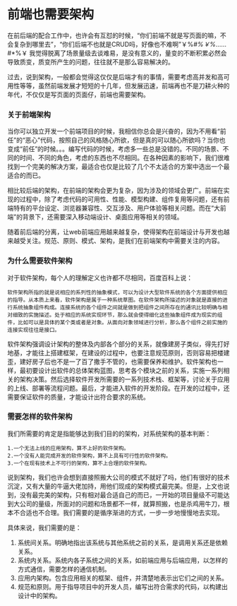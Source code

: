 # 前端也需要架构

在前后端的配合工作中，也许会有互怼的时候，“你们前端不就是写页面的嘛，不会复杂到哪里去”，“你们后端不也就是CRUD吗，好像也不难啊”￥%*#%￥%*……#*%￥ 我觉得脱离了场景量级去谈难易，是没有意义的，量变的不断积累必然会导致质变，质变所产生的问题，往往就不是那么容易解决的。

过去，说到架构，一般都会觉得这仅仅是后端才有的事情，需要考虑高并发和高可用性等等，虽然前端发展才短短的十几年，但发展迅速，前端再也不是刀耕火种的年代，不仅仅是写页面的页面仔，前端也需要架构。

### 关于前端架构

当你可以独立开发一个前端项目的时候，我相信你总会是兴奋的，因为不用看“前任”的“恶心”代码，按照自己的风格随心所欲，但是真的可以随心所欲吗？当你也变成“前任”的时候。。。编写代码的时候，考虑多一些总是没错的。不同的场景、不同的时间、不同的角色，考虑的东西也不尽相同。在各种因素的影响下，我们很难找到一个完美的解决方案，最适合也仅是比较了几个不太适合的方案中选出一个最适合的而已。

相比较后端的架构，在前端的架构会更为复杂，因为涉及的领域会更广。前端在实现的过程中，除了考虑代码的可用性、性能、模型构建、组件复用等问题，还有前端特有的平台设定、浏览器兼容性、交互涉及、用户体验等相关问题。而在“大前端”的背景下，还需要深入移动端设计、桌面应用等相关的领域。

随着前后端的分离，让web前端应用越来越复杂，使得架构在前端设计与开发也越来越受关注。规范、原则、模式、架构，是我们在前端架构中需要关注的内容。

### 为什么需要软件架构

对于软件架构，每个人的理解定义也许都不尽相同，百度百科上说：

    软件架构所指的就是说相应的系列性的抽象模式，可以为设计大型软件系统的各个方面提供相应的指导。从本质上来看，软件架构是属于一种系统草图。在软件架构所描述的对象就是直接的进行系统抽象组件构成。连接系统的各个组件之间就是做到把组件之间所存在的通讯比较明确与相对细致的实施描述。处于相应的系统实现环节，那么就会使得细化这些抽象组件成为现实的组件，比如可以是具体的某个类或者是对象。从面向对象领域进行分析，那么各个组件之前实施的连接实现往往是接口。

软件架构强调设计架构的整体及内部各个部分的关系，就像建房子类似，得先打好地基，才能往上搭建框架，在建设的过程中，也要注意规范原则，否则容易把楼建歪，建好房子后也不是一了百了撒手不管的，也需要保养和维护。软件架构也一样，最初要设计出软件的总体架构蓝图，思考各个模块之前的关系，实施一系列相关的架构决策。然后选择软件开发所需要的一系列技术栈、框架等，讨论关于应用的上线、部署等流程问题。最后，才能进入软件的开发阶段。在开发的过程中，还需要保证软件的质量，才能设计出符合要求的系统。

### 需要怎样的软件架构

我们所需要的肯定是指能够达到我们目的的架构，对系统架构的基本判断：

    1.一个无法上线的应用架构，算不上好的软件架构。
    2.一个没有人能完成开发的软件架构，算不上具有可行性的软件架构。
    3.一个在现有技术上不可行的架构，算不上合理的软件架构。

说到架构，我们也许会想到直接照搬大公司的模式不就好了吗，他们有很好的技术沉淀，又有大量的牛逼大佬加持，用他们现成的架构模式最完美。但是，上文也说到，没有最完美的架构，只有相对最合适自己的而已，一开始的项目量级不可能达到大公司的量级，所面对的问题和场景都不一样，就算照搬，也是杀鸡用牛刀，根本不合适也不合理。我们需要的是循序渐进的方式，一步一步地慢慢地去实现。

具体来说，我们需要的是：

1. 系统间关系。明确地指出该系统与其他系统之前的关系，是调用关系还是依赖关系。
2. 系统内关系。系统内各子系统之间的关系，如前端应用与后端应用，以怎样的方式通信，需要怎样的通信机制。
3. 应用内架构。包含应用相关的框架、组件，并清楚地表示出它们之间的关系。
4. 规范和原则。用于指导项目中的开发人员，编写出符合需求的代码，以构建出设计中的架构。